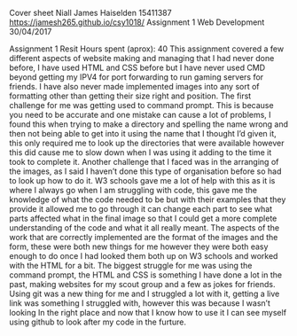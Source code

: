 Cover sheet
Niall James Haiselden
15411387
https://jamesh265.github.io/csy1018/
Assignment 1 Web Development
30/04/2017

Assignment 1 Resit
Hours spent (aprox): 40
This assignment covered a few different aspects of website making and managing that I had never done before, I have used HTML and CSS before but I have never used CMD beyond getting my IPV4 for port forwarding to run gaming servers for friends. I have also never made implemented images into any sort of formatting other than getting their size right and position.
The first challenge for me was getting used to command prompt. This is because you need to be accurate and one mistake can cause a lot of problems, I found this when trying to make a directory and spelling the name wrong and then not being able to get into it using the name that I thought I’d given it, this only required me to look up the directories that were available however this did cause me to slow down when I was using it adding to the time it took to complete it.
Another challenge that I faced was in the arranging of the images, as I said I haven’t done this type of organisation before so had to look up how to do it. W3 schools gave me a lot of help with this as it is where I always go when I am struggling with code, this gave me the knowledge of what the code needed to be but with their examples that they provide it allowed me to go through it can change each part to see what parts affected what in the final image so that I could get a more complete understanding of the code and what it all really meant.
The aspects of the work that are correctly implemented are the format of the images and the form, these were both new things for me however they were both easy enough to do once I had looked them both up on W3 schools and worked with the HTML for a bit.
The biggest struggle for me was using the command prompt, the HTML and CSS is something I have done a lot in the past, making websites for my scout group and a few as jokes for friends. Using git was a new thing for me and I struggled a lot with it, getting a live link was something I struggled with, however this was because I wasn’t looking In the right place and now that I know how to use it I can see myself using github to look after my code in the furture.
